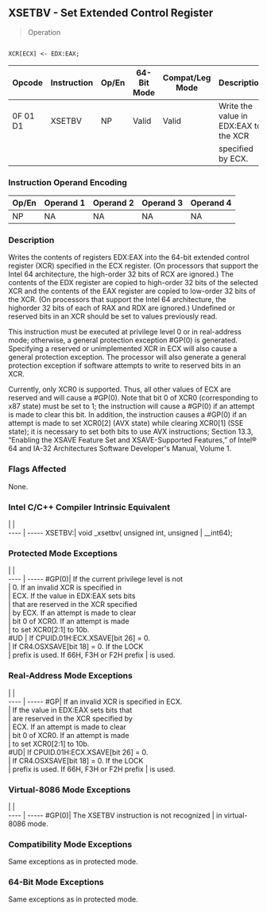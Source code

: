 ## XSETBV - Set Extended Control Register

> Operation
``` slim

XCR[ECX] <- EDX:EAX;

```

 Opcode  | Instruction| Op/En| 64-Bit Mode| Compat/Leg Mode| Description                          
 ---  | --- | --- | --- | --- | ---
 0F 01 D1| XSETBV     | NP   | Valid      | Valid          | Write the value in EDX:EAX to the XCR
         |            |      |            |                | specified by ECX.                    

### Instruction Operand Encoding
 Op/En| Operand 1| Operand 2| Operand 3| Operand 4
 ---  | --- | --- | --- | ---
 NP   | NA       | NA       | NA       | NA       

### Description
Writes the contents of registers EDX:EAX into the 64-bit extended control register
(XCR) specified in the ECX register. (On processors that support the Intel 64
architecture, the high-order 32 bits of RCX are ignored.) The contents of the
EDX register are copied to high-order 32 bits of the selected XCR and the contents
of the EAX register are copied to low-order 32 bits of the XCR. (On processors
that support the Intel 64 architecture, the highorder 32 bits of each of RAX
and RDX are ignored.) Undefined or reserved bits in an XCR should be set to
values previously read.

This instruction must be executed at privilege level 0 or in real-address mode;
otherwise, a general protection exception #GP(0) is generated. Specifying a
reserved or unimplemented XCR in ECX will also cause a general protection exception.
The processor will also generate a general protection exception if software
attempts to write to reserved bits in an XCR.

Currently, only XCR0 is supported. Thus, all other values of ECX are reserved
and will cause a #GP(0). Note that bit 0 of XCR0 (corresponding to x87 state)
must be set to 1; the instruction will cause a #GP(0) if an attempt is made
to clear this bit. In addition, the instruction causes a #GP(0) if an attempt
is made to set XCR0[2] (AVX state) while clearing XCR0[1] (SSE state); it is
necessary to set both bits to use AVX instructions; Section 13.3, “Enabling
the XSAVE Feature Set and XSAVE-Supported Features,” of Intel® 64 and IA-32
Architectures Software Developer's Manual, Volume 1.



### Flags Affected
None.


### Intel C/C++ Compiler Intrinsic Equivalent
   | |  
---- | -----
 XSETBV:| void _xsetbv( unsigned int, unsigned
        | __int64);                           

### Protected Mode Exceptions
   | |  
---- | -----
 #GP(0)| If the current privilege level is not    
       | 0. If an invalid XCR is specified in     
       | ECX. If the value in EDX:EAX sets bits   
       | that are reserved in the XCR specified   
       | by ECX. If an attempt is made to clear   
       | bit 0 of XCR0. If an attempt is made     
       | to set XCR0[2:1] to 10b.                 
 #UD   | If CPUID.01H:ECX.XSAVE[bit 26] = 0.      
       | If CR4.OSXSAVE[bit 18] = 0. If the LOCK  
       | prefix is used. If 66H, F3H or F2H prefix
       | is used.                                 

### Real-Address Mode Exceptions
   | |  
---- | -----
 #GP| If an invalid XCR is specified in ECX.   
    | If the value in EDX:EAX sets bits that   
    | are reserved in the XCR specified by     
    | ECX. If an attempt is made to clear      
    | bit 0 of XCR0. If an attempt is made     
    | to set XCR0[2:1] to 10b.                 
 #UD| If CPUID.01H:ECX.XSAVE[bit 26] = 0.      
    | If CR4.OSXSAVE[bit 18] = 0. If the LOCK  
    | prefix is used. If 66H, F3H or F2H prefix
    | is used.                                 

### Virtual-8086 Mode Exceptions
   | |  
---- | -----
 #GP(0)| The XSETBV instruction is not recognized
       | in virtual-8086 mode.                   

### Compatibility Mode Exceptions
Same exceptions as in protected mode.


### 64-Bit Mode Exceptions
Same exceptions as in protected mode.
